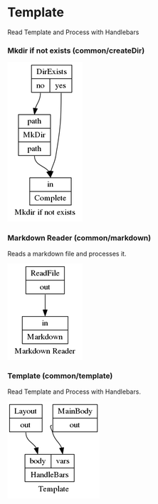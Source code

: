 # Template

Read Template and Process with Handlebars

### Mkdir if not exists (common/createDir)

![CreateDir](https://raw.githubusercontent.com/flows/blog/master/graphs/rh/common/createDir.png)

### Markdown Reader (common/markdown)

Reads a markdown file and processes it.

![Markdown](https://raw.githubusercontent.com/flows/blog/master/graphs/rh/common/markdown.png)

### Template (common/template)

Read Template and Process with Handlebars.

![Template](https://raw.githubusercontent.com/flows/blog/master/graphs/rh/common/template.png)
